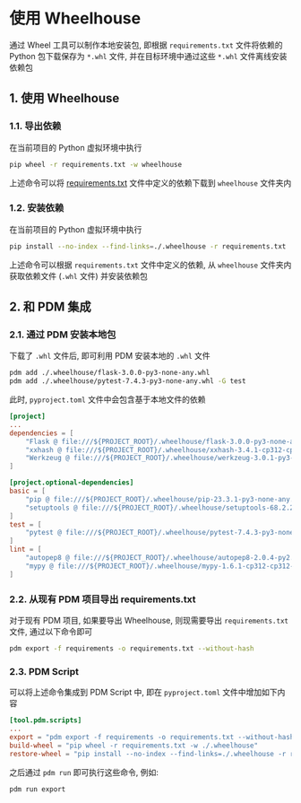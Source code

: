 # 使用 Wheelhouse

通过 Wheel 工具可以制作本地安装包, 即根据 `requirements.txt` 文件将依赖的 Python 包下载保存为 `*.whl` 文件, 并在目标环境中通过这些 `*.whl` 文件离线安装依赖包

## 1. 使用 Wheelhouse

### 1.1. 导出依赖

在当前项目的 Python 虚拟环境中执行

```bash
pip wheel -r requirements.txt -w wheelhouse
```

上述命令可以将 [requirements.txt](./requirements.txt) 文件中定义的依赖下载到 `wheelhouse` 文件夹内

### 1.2. 安装依赖

在当前项目的 Python 虚拟环境中执行

```bash
pip install --no-index --find-links=./.wheelhouse -r requirements.txt
```

上述命令可以根据 `requirements.txt` 文件中定义的依赖, 从 `wheelhouse` 文件夹内获取依赖文件 (`.whl` 文件) 并安装依赖包

## 2. 和 PDM 集成

### 2.1. 通过 PDM 安装本地包

下载了 `.whl` 文件后, 即可利用 PDM 安装本地的 `.whl` 文件

```bash
pdm add ./.wheelhouse/flask-3.0.0-py3-none-any.whl
pdm add ./.wheelhouse/pytest-7.4.3-py3-none-any.whl -G test
```

此时, `pyproject.toml` 文件中会包含基于本地文件的依赖

```toml
[project]
...
dependencies = [
    "Flask @ file:///${PROJECT_ROOT}/.wheelhouse/flask-3.0.0-py3-none-any.whl",
    "xxhash @ file:///${PROJECT_ROOT}/.wheelhouse/xxhash-3.4.1-cp312-cp312-manylinux_2_17_x86_64.manylinux2014_x86_64.whl",
    "Werkzeug @ file:///${PROJECT_ROOT}/.wheelhouse/werkzeug-3.0.1-py3-none-any.whl",
]

[project.optional-dependencies]
basic = [
    "pip @ file:///${PROJECT_ROOT}/.wheelhouse/pip-23.3.1-py3-none-any.whl",
    "setuptools @ file:///${PROJECT_ROOT}/.wheelhouse/setuptools-68.2.2-py3-none-any.whl",
]
test = [
    "pytest @ file:///${PROJECT_ROOT}/.wheelhouse/pytest-7.4.3-py3-none-any.whl",
]
lint = [
    "autopep8 @ file:///${PROJECT_ROOT}/.wheelhouse/autopep8-2.0.4-py2.py3-none-any.whl",
    "mypy @ file:///${PROJECT_ROOT}/.wheelhouse/mypy-1.6.1-cp312-cp312-manylinux_2_17_x86_64.manylinux2014_x86_64.whl",
]
```

### 2.2. 从现有 PDM 项目导出 requirements.txt

对于现有 PDM 项目, 如果要导出 Wheelhouse, 则现需要导出 `requirements.txt` 文件, 通过以下命令即可

```bash
pdm export -f requirements -o requirements.txt --without-hash
```

### 2.3. PDM Script

可以将上述命令集成到 PDM Script 中, 即在 `pyproject.toml` 文件中增加如下内容

```toml
[tool.pdm.scripts]
...
export = "pdm export -f requirements -o requirements.txt --without-hash"
build-wheel = "pip wheel -r requirements.txt -w ./.wheelhouse"
restore-wheel = "pip install --no-index --find-links=./.wheelhouse -r requirements.txt"
```

之后通过 `pdm run` 即可执行这些命令, 例如:

```bash
pdm run export
```
